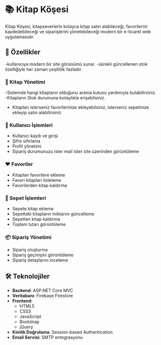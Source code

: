 # 📚 Kitap Köşesi

Kitap Köşesi, kitapseverlerin kolayca kitap satın alabileceği, favorilerini kaydedebileceği ve siparişlerini yönetebileceği modern bir e-ticaret web uygulamasıdır.

## 🌟 Özellikler
-kullanıcıya modern bir site görünümü sunar.
-sürekli güncellenen stok özelliğiyle her zaman çeşitlilik fazladır.

### 📖 Kitap Yönetimi
-Sistemde hangi kitapların olduğunu arama kutusu yardımıyla bulabilirsiniz.
-Kitapların Stok durumuna kıolaylıkla erişebilsiniz.
- Kitapları isterseniz favorilerinize ekleyebilsiniz, isterseniz sepetinize ekleyip satın alabilirsiniz

### 👤 Kullanıcı İşlemleri
- Kullanıcı kaydı ve girişi
- Şifre sıfırlama
- Profil yönetimi
- Sipariş durumunuzu ister mail ister site üzerinden görüntüleme

### ❤️ Favoriler
- Kitapları favorilere ekleme
- Favori kitapları listeleme
- Favorilerden kitap kaldırma

### 🛒 Sepet İşlemleri
- Sepete kitap ekleme
- Sepetteki kitapların miktarını güncelleme
- Sepetten kitap kaldırma
- Toplam tutarı görüntüleme

### 📦 Sipariş Yönetimi
- Sipariş oluşturma
- Sipariş geçmişini görüntüleme
- Sipariş detaylarını inceleme

## 🛠️ Teknolojiler

- **Backend**: ASP.NET Core MVC
- **Veritabanı**: Firebase Firestore
- **Frontend**: 
  - HTML5
  - CSS3
  - JavaScript
  - Bootstrap
  - jQuery
- **Kimlik Doğrulama**: Session-based Authentication
- **Email Servisi**: SMTP entegrasyonu











